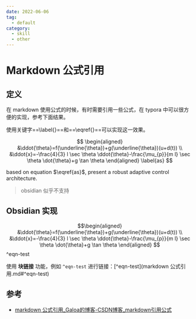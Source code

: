 ```yaml
---
date: 2022-06-06
tag:
  - default
category:
  - skill
  - other
---
```



# Markdown 公式引用

## 定义

在 markdown 使用公式的时候，有时需要引用一些公式，在 typora 中可以很方便的实现，参考下面结果。

使用关键字==\label{}==和==\eqref{}==可以实现这一效果。

$$
\begin{aligned}
&\ddot{\theta}=f(\underline{\theta})+g(\underline{\theta})(u+d(t)) \\
&\ddot{x}=-\frac{4}{3} l \sec \theta \ddot{\theta}-\frac{\mu_{p}}{m l} \sec \theta \dot{\theta}+g \tan \theta
\end{aligned}
\label{as}
$$

based on equation $\eqref{as}$, present a robust adaptive control architecture.

>obsidian 似乎不支持


## Obsidian 实现

$$\begin{aligned}
&\ddot{\theta}=f(\underline{\theta})+g(\underline{\theta})(u+d(t)) \\
&\ddot{x}=-\frac{4}{3} l \sec \theta \ddot{\theta}-\frac{\mu_{p}}{m l} \sec \theta \dot{\theta}+g \tan \theta
\end{aligned}
$$
^eqn-test

使用 **块链接** 功能，例如 `^eqn-test` 进行链接：[^eqn-test](markdown 公式引用.md#^eqn-test)



## 参考

- [markdown 公式引用_Galoa的博客-CSDN博客_markdown引用公式](https://blog.csdn.net/Galoa/article/details/79921551)
